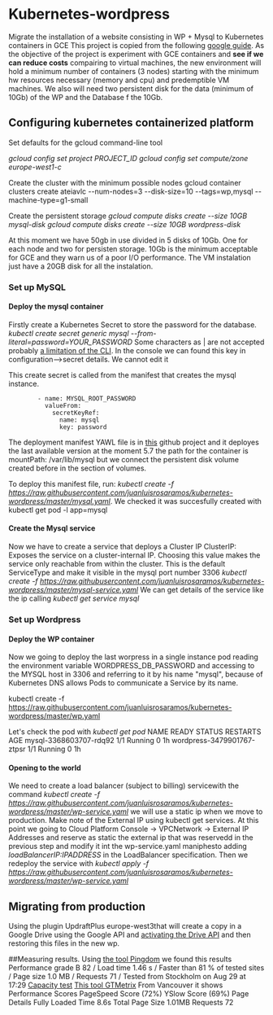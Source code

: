 # Kubernetes-wordpress

Migrate the installation of a website consisting in WP + Mysql to Kubernetes containers in GCE
This project is copied from the following [google guide](https://cloud.google.com/container-engine/docs/tutorials/persistent-disk). As the objective of the project is experiment with GCE containers and **see if we can reduce costs** compairing to virtual machines, the new environment will hold a minimum number of containers (3 nodes) starting with the minimum hw resources necessary (memory and cpu) and predemptible VM machines. We also will need two persistent disk for the data (minimum of 10Gb) of the WP and the Database f the 10Gb.

## Configuring kubernetes containerized platform
Set defaults for the gcloud command-line tool

*gcloud config set project PROJECT_ID*
*gcloud config set compute/zone europe-west1-c*

Create the cluster with the minimum possible nodes
gcloud container clusters create ateiavlc --num-nodes=3 --disk-size=10  --tags=wp,mysql --machine-type=g1-small 

Create the persistent storage
*gcloud compute disks create --size 10GB mysql-disk*
*gcloud compute disks create --size 10GB wordpress-disk*

At this moment we have 50gb in use divided in 5 disks of 10Gb. One for each node and two for persisten storage. 10Gb is the minimum acceptable for GCE and they warn us of a poor I/O performance. The VM instalation just have a 20GB disk for all the instalation.

### Set up MySQL
#### Deploy the mysql container
Firstly create a Kubernetes Secret to store the password for the database. *kubectl create secret generic mysql --from-literal=password=YOUR_PASSWORD* Some characters as | are not accepted probably [a limitation of the CLI](https://kubernetes.io/docs/concepts/configuration/secret/). In the console we can found this key in configuration-->secret details. We cannot edit it 

This create secret is called from the manifest that creates the mysql instance. 

            - name: MYSQL_ROOT_PASSWORD
              valueFrom:
                secretKeyRef:
                  name: mysql
                  key: password
                  
The deployment manifest YAWL file is in [this](https://raw.githubusercontent.com/juanluisrosaramos/kubernetes-wordpress/master/mysql.yaml) github project and it deployes the last available version at the moment 5.7 the path for the container is mountPath: /var/lib/mysql but we connect the persistent disk volume created before in the section of volumes.

To deploy this manifest file, run: *kubectl create -f https://raw.githubusercontent.com/juanluisrosaramos/kubernetes-wordpress/master/mysql.yaml*. We checked it was succesfully created with kubectl get pod -l app=mysql

#### Create the Mysql service
Now we have to create a service that deploys a Cluster IP ClusterIP: Exposes the service on a cluster-internal IP. Choosing this value makes the service only reachable from within the cluster. This is the default ServiceType and make it visible in the mysql port number 3306
*kubectl create -f https://raw.githubusercontent.com/juanluisrosaramos/kubernetes-wordpress/master/mysql-service.yaml*
We can get details of the service like the ip calling *kubectl get service mysql*

### Set up Wordpress
#### Deploy the WP container
Now we going to deploy the last worpress in a single instance pod reading the environment variable WORDPRESS_DB_PASSWORD and accessing to the MYSQL host in 3306 and referring to it by his name "mysql", because of Kubernetes DNS allows Pods to communicate a Service by its name.

kubectl create -f  https://raw.githubusercontent.com/juanluisrosaramos/kubernetes-wordpress/master/wp.yaml

Let's check the pod with *kubectl get pod*
NAME                         READY     STATUS    RESTARTS   AGE
mysql-3368603707-rdq92       1/1       Running   0          1h
wordpress-3479901767-ztpsr   1/1       Running   0          1h

#### Opening to the world
We need to create a load balancer (subject to billing) servicewith the command *kubectl create -f https://raw.githubusercontent.com/juanluisrosaramos/kubernetes-wordpress/master/wp-service.yaml* we will use a static ip when we move to production. Make note of the External IP using kubectl get services. 
At this point we going to Cloud Platform Console -> VPCNetwork -> External IP Addresses and reserve as static the external ip that was reservedd in the previous step and modify it int the wp-service.yaml maniphesto adding *loadBalancerIP:IPADDRESS* in the LoadBalancer specification. Then we redeploy the service with *kubectl apply -f https://raw.githubusercontent.com/juanluisrosaramos/kubernetes-wordpress/master/wp-service.yaml*

## Migrating from production 
Using the plugin UpdraftPlus europe-west3that will create a copy in a Google Drive using the Google API and [activating the Drive API](https://updraftplus.com/support/configuring-google-drive-api-access-in-updraftplus/) and then restoring this files in the new wp.

##Measuring results.
Using [the tool Pingdom](https://tools.pingdom.com) we found this results
Performance grade B 82 / Load time 1.46 s / Faster than 81 % of tested sites / Page size  1.0 MB / Requests 71 / Tested from  Stockholm on Aug 29 at 17:29
[Capacity test](https://app.loadimpact.com/load-test/6095abf1-1d5b-4b5b-8e9d-4e870ab83b2d?charts=type%3D1%3Bsid%3D__li_bandwidth%3A1%3BdataKey%3Davg%3B%3Btype%3D1%3Bsid%3D__li_requests_per_second%3A1%3BdataKey%3Davg%3B%3Btype%3D1%3Bsid%3D__li_connections_active%3A1%3BdataKey%3Dvalue%3B%3Btype%3D8%3Bsid%3D__li_loadgen_cpu_utilization%3A1%3BdataKey%3Dvalue%3B%3Btype%3D8%3Bsid%3D__li_loadgen_memory_utilization%3A1%3BdataKey%3Dvalue%3B%3Btype%3D1%3Bsid%3D__li_failure_rate%3A1%3BdataKey%3Davg%3B%3Btype%3D1%3Bsid%3D__li_user_load_time%3A1%3BdataKey%3Dvalue&large-charts=type%3D1%3Bsid%3D__li_clients_active%3A1%3BdataKey%3Dvalue%3B%3Btype%3D1%3Bsid%3D__li_user_load_time%3A1%3BdataKey%3Dvalue)
[This tool GTMetrix](https://gtmetrix.com/reports/www.ateiavlc.org/bsDr9Flb) From Vancouver it shows Performance Scores PageSpeed Score (72%) YSlow Score (69%) Page Details Fully Loaded Time
8.6s Total Page Size 1.01MB Requests 72 

